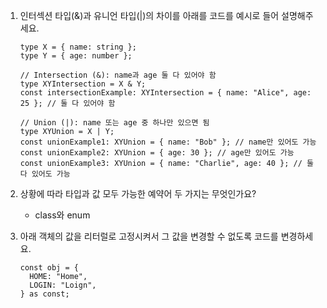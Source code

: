 1. 인터섹션 타입(&)과 유니언 타입(|)의 차이를 아래를 코드를 예시로 들어 설명해주세요.

   ```tsx
   type X = { name: string };
   type Y = { age: number };

   // Intersection (&): name과 age 둘 다 있어야 함
   type XYIntersection = X & Y;
   const intersectionExample: XYIntersection = { name: "Alice", age: 25 }; // 둘 다 있어야 함

   // Union (|): name 또는 age 중 하나만 있으면 됨
   type XYUnion = X | Y;
   const unionExample1: XYUnion = { name: "Bob" }; // name만 있어도 가능
   const unionExample2: XYUnion = { age: 30 }; // age만 있어도 가능
   const unionExample3: XYUnion = { name: "Charlie", age: 40 }; // 둘 다 있어도 가능
   ```

2. 상황에 따라 타입과 값 모두 가능한 예약어 두 가지는 무엇인가요?
   - class와 enum
3. 아래 객체의 값을 리터럴로 고정시켜서 그 값을 변경할 수 없도록 코드를 변경하세요.
   ```tsx
   const obj = {
     HOME: "Home",
     LOGIN: "Loign",
   } as const;
   ```
